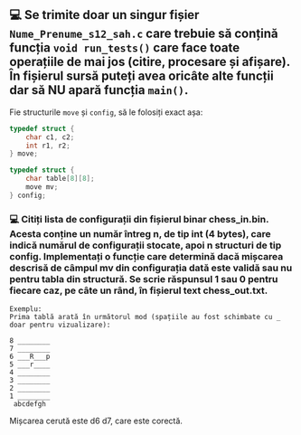 

## 💻 Se trimite doar un singur fișier `Nume_Prenume_s12_sah.c` care trebuie să conțină funcția `void run_tests()` care face toate operațiile de mai jos (citire, procesare și afișare). În fișierul sursă puteți avea oricâte alte funcții dar să NU apară funcția `main()`.

Fie structurile `move` și `config`, să le folosiți exact așa:

```c
typedef struct {
    char c1, c2;
    int r1, r2;
} move;

typedef struct {
    char table[8][8];
    move mv;
} config;
```
### 💻 Citiți lista de configurații din fișierul binar chess_in.bin. Acesta conține un număr întreg n, de tip int (4 bytes), care indică numărul de configurații stocate, apoi n structuri de tip config. Implementați o funcție care determină dacă mișcarea descrisă de câmpul mv din configurația dată este validă sau nu pentru tabla din structură. Se scrie răspunsul 1 sau 0 pentru fiecare caz, pe câte un rând, în fișierul text chess_out.txt.

    Exemplu:
    Prima tablă arată în următorul mod (spațiile au fost schimbate cu _ doar pentru vizualizare):

    8 ________
    7 ________
    6 ___R___p
    5 ___r____
    4 ________
    3 ________
    2 ________
    1 ________
     abcdefgh
Mișcarea cerută este d6 d7, care este corectă.
